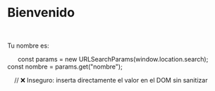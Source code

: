 <!DOCTYPE html>
<html>
<head>
  <title>Perfil de usuario</title>
</head>
<body>
  <h1>Bienvenido</h1>

  <!-- Supongamos que este valor viene de la URL o de un formulario sin validación -->
  <p>Tu nombre es: <span id="nombre"></span></p>

  <script>
    // Simula que el nombre viene de la URL: ?nombre=<script>alert('XSS')</script>
    const params = new URLSearchParams(window.location.search);
    const nombre = params.get("nombre");

    // ❌ Inseguro: inserta directamente el valor en el DOM sin sanitizar
